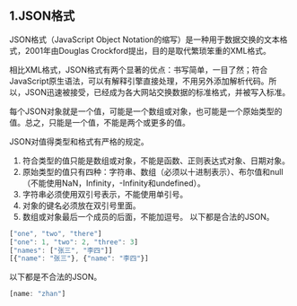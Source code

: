 ## 1.JSON格式

JSON格式（JavaScript Object Notation的缩写）是一种用于数据交换的文本格式，2001年由Douglas Crockford提出，目的是取代繁琐笨重的XML格式。

相比XML格式，JSON格式有两个显著的优点：书写简单，一目了然；符合JavaScript原生语法，可以有解释引擎直接处理，不用另外添加解析代码。所以，JSON迅速被接受，已经成为各大网站交换数据的标准格式，并被写入标准。

每个JSON对象就是一个值，可能是一个数组或对象，也可能是一个原始类型的值。总之，只能是一个值，不能是两个或更多的值。

JSON对值得类型和格式有严格的规定。

1. 符合类型的值只能是数组或对象，不能是函数、正则表达式对象、日期对象。
2. 原始类型的值只有四种：字符串、数组（必须以十进制表示）、布尔值和null（不能使用NaN，Infinity，-Infinity和undefined）。
3. 字符串必须使用双引号表示，不能使用单引号。
4. 对象的键名必须放在双引号里面。
5. 数组或对象最后一个成员的后面，不能加逗号。
以下都是合法的JSON。
```js
["one", "two", "there"]
["one": 1, "two": 2, "three": 3]
["names": ["张三", "李四"]]
[{"name": "张三"}, {"name": "李四"}]
```
以下都是不合法的JSON。
```js
[name: "zhan"]
```

